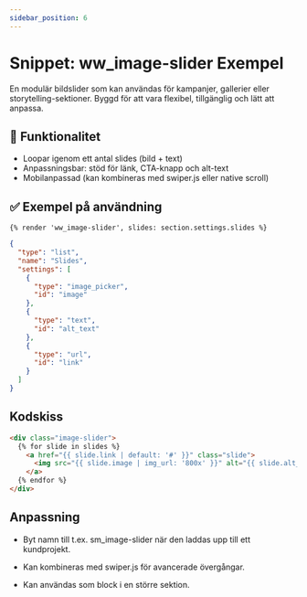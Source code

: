 ```yaml
---
sidebar_position: 6
---
```


# Snippet: ww_image-slider Exempel

En modulär bildslider som kan användas för kampanjer, gallerier eller storytelling-sektioner. Byggd för att vara flexibel, tillgänglig och lätt att anpassa.

## 🧠 Funktionalitet

- Loopar igenom ett antal slides (bild + text)
- Anpassningsbar: stöd för länk, CTA-knapp och alt-text
- Mobilanpassad (kan kombineras med swiper.js eller native scroll)

## ✅ Exempel på användning

```liquid
{% render 'ww_image-slider', slides: section.settings.slides %}
```

```json
{
  "type": "list",
  "name": "Slides",
  "settings": [
    {
      "type": "image_picker",
      "id": "image"
    },
    {
      "type": "text",
      "id": "alt_text"
    },
    {
      "type": "url",
      "id": "link"
    }
  ]
}
```

## Kodskiss

```html
<div class="image-slider">
  {% for slide in slides %}
    <a href="{{ slide.link | default: '#' }}" class="slide">
      <img src="{{ slide.image | img_url: '800x' }}" alt="{{ slide.alt_text }}">
    </a>
  {% endfor %}
</div>
```

## Anpassning
- Byt namn till t.ex. sm_image-slider när den laddas upp till ett kundprojekt.

- Kan kombineras med swiper.js för avancerade övergångar.

- Kan användas som block i en större sektion.